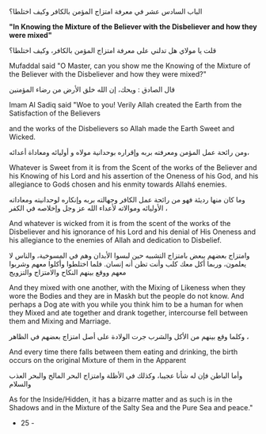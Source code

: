 الباب السادس عشر في معرفة امتزاج المؤمن بالكافر وكيف اختلطا؟ 

**"In Knowing the Mixture of the Believer with the Disbeliever and how they were mixed"**

قلت يا مولاي هل تدلني على معرفة امتزاج المؤمن بالكافر، وكيف اختلطا؟ 

Mufaddal said "O Master, can you show me the Knowing of the Mixture of the Believer with the Disbeliever and how they were mixed?"

قال الصادق : ويحك، إن الله خلق الأرض من رضاء المؤمنين 

Imam Al Sadiq said "Woe to you! Verily Allah created the Earth from the Satisfaction of the Believers

and the works of the Disbelievers so Allah made the Earth Sweet and Wicked.

ومن رائحة عمل المؤمن ومعرفته بربه وإقراره بوحدانية مولاه و أوليائه ومعاداة أعدائه، 

Whatever is Sweet from it is from the Scent of the works of the Believer and his Knowing of his Lord and his assertion of the Oneness of his God, and his allegiance to Godś chosen and his enmity towards Allahś enemies.

وما كان منها رديئة فهو من رائحة عمل الكافر وجهالته بربه وإنكاره لوحدانيته ومعاداته الأوليائه وموالاته لأعداء الله عز وجل وإخلاصه في الكفر ، 

And whatever is wicked from it is from the scent of the works of the Disbeliever and his ignorance of his Lord and his denial of His Oneness and his allegiance to the enemies of Allah and dedication to Disbelief.

وامتزاج بعضهم ببعض بامتزاج التشبيه حين لبسوا الأبدان وهم في المسوخية، والناس لا يعلمون، وربما أكل معك كلب وأنت تظن أنه إنسان. فلما اختلطوا وأكلوا معهم وشربوا معهم ووقع بينهم النكاح والامتزاج والتزويج 

And they mixed with one another, with the Mixing of Likeness when they wore the Bodies and they are in Maskh but the people do not know. And perhaps a Dog ate with you while you think him to be a human for when they Mixed and ate together and drank together, intercourse fell between them and Mixing and Marriage.

وكلما وقع بينهم من الأكل والشرب جرت الولادة على أصل امتزاج بعضهم في الظاهر ، 

And every time there falls between them eating and drinking, the birth occurs on the original Mixture of them in the Apparent

وأما الباطن فإن له شأنا عجيبا، وكذلك في الأظلة وامتزاج البحر المالح والبحر العذب والسلام

As for the Inside/Hidden, it has a bizarre matter and as such is in the Shadows and in the Mixture of the Salty Sea and the Pure Sea and peace."

- 25 -